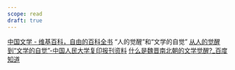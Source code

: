 ```yaml
---
scope: read
draft: true
---
```

[中国文学 - 维基百科，自由的百科全书](https://zh.wikipedia.org/wiki/%E4%B8%AD%E5%9B%BD%E6%96%87%E5%AD%A6)
“人的觉醒”和“文学的自觉”
[从人的觉醒到“文学的自觉”-中国人民大学复印报刊资料](http://rdbk1.ynlib.cn:6251/qw/Paper/93083#anchorList)
[什么是魏晋南北朝的文学觉醒?_百度知道](https://zhidao.baidu.com/question/279972156.html)